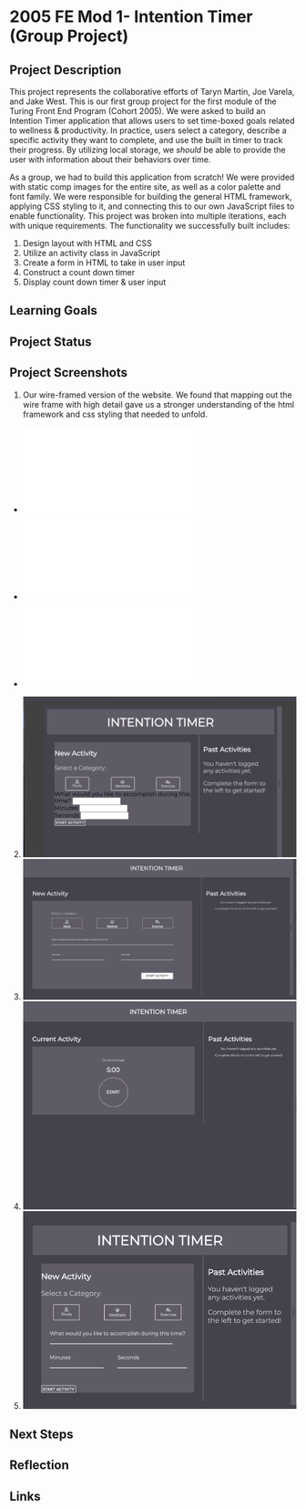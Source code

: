 # 2005 FE Mod 1- Intention Timer (Group Project)
## Project Description
This project represents the collaborative efforts of Taryn Martin, Joe Varela, and Jake West. This is our first group project for the first module of the Turing Front End Program (Cohort 2005). We were asked to build an Intention Timer application that allows users to set time-boxed goals related to wellness & productivity. In practice, users select a category, describe a specific activity they want to complete, and use the built in timer to track their progress. By utilizing local storage, we *should* be able to provide the user with information about their behaviors over time.

As a group, we had to build this application from scratch! We were provided with static comp images for the entire site, as well as a color palette and font family. We were responsible for building the general HTML framework, applying CSS styling to it, and connecting this to our own JavaScript files to enable functionality. This project was broken into multiple iterations, each with unique requirements. The functionality we successfully built includes:
  1. Design layout with HTML and CSS
  2. Utilize an activity class in JavaScript
  3. Create a form in HTML to take in user input
  4. Construct a count down timer
  5. Display count down timer & user input
## Learning Goals
## Project Status
## Project Screenshots
1. Our wire-framed version of the website. We found that mapping out the wire frame with high detail gave us a stronger understanding of the html framework and css styling that needed to unfold.
  + ![](assets/README_screenshots/jkw-int-timer-wireframe-desktop.pdf)
  + ![](assets/README_screenshots/jkw-int-timer-wireframe-iphone.pdf)
  + ![](assets/README_screenshots/jkw-int-timer-past-activity-card.pdf)
2. ![](assets/README_screenshots/jkw-button-container.gif)
3. ![](assets/README_screenshots/jkw-center-activity-btns.gif)
4. ![](assets/README_screenshots/jkw-current-activity-section.gif)
5. ![](assets/README_screenshots/jkw-form-container.gif)
## Next Steps
## Reflection
## Links
